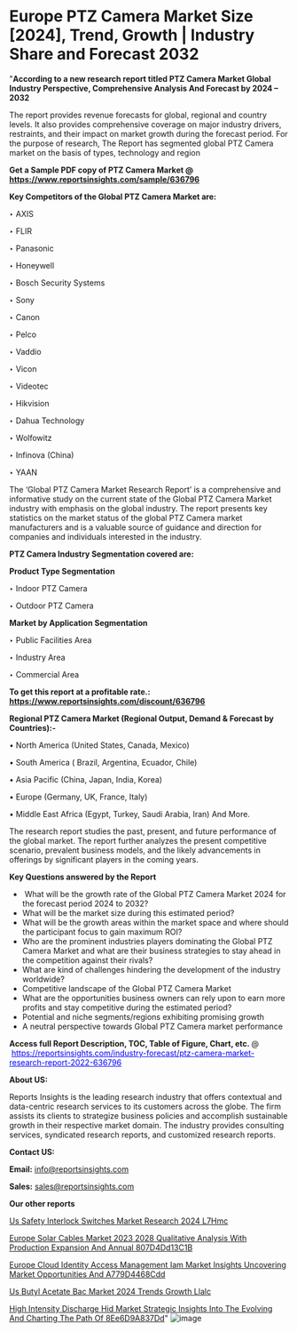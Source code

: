 # Europe PTZ Camera Market Size [2024], Trend, Growth | Industry Share and Forecast 2032

"<strong>According to a new research report titled PTZ Camera Market Global Industry Perspective, Comprehensive Analysis And Forecast by 2024 – 2032</strong>

The report provides revenue forecasts for global, regional and country levels. It also provides comprehensive coverage on major industry drivers, restraints, and their impact on market growth during the forecast period. For the purpose of research, The Report has segmented global PTZ Camera market on the basis of types, technology and region

<strong>Get a Sample PDF copy of PTZ Camera Market </strong><strong>@<a href=https://www.reportsinsights.com/sample/636796 style=color:#0000ff;> https://www.reportsinsights.com/sample/636796</a></strong></font>

<strong>Key Competitors of the Global PTZ Camera Market are:</strong>

‣ AXIS

‣ FLIR

‣ Panasonic

‣ Honeywell

‣ Bosch Security Systems

‣ Sony

‣ Canon

‣ Pelco

‣ Vaddio

‣ Vicon

‣ Videotec

‣ Hikvision

‣ Dahua Technology

‣ Wolfowitz

‣ Infinova (China)

‣ YAAN

The ‘Global PTZ Camera Market Research Report’ is a comprehensive and informative study on the current state of the Global PTZ Camera Market industry with emphasis on the global industry. The report presents key statistics on the market status of the global PTZ Camera market manufacturers and is a valuable source of guidance and direction for companies and individuals interested in the industry.

<strong>PTZ Camera Industry Segmentation covered are:</strong>

<strong>Product Type Segmentation</strong>

‣    Indoor PTZ Camera

‣ Outdoor PTZ Camera

<strong>Market by Application Segmentation</strong>

‣   Public Facilities Area

‣ Industry Area

‣ Commercial Area

<strong>To get this report at a profitable rate.: <a href=https://www.reportsinsights.com/discount/636796 style=color:#0000ff;>https://www.reportsinsights.com/discount/636796</a></strong></font>

<strong>Regional PTZ Camera Market (Regional Output, Demand &amp; Forecast by Countries):-</strong>

• North America (United States, Canada, Mexico)

• South America ( Brazil, Argentina, Ecuador, Chile)

• Asia Pacific (China, Japan, India, Korea)

• Europe (Germany, UK, France, Italy)

• Middle East Africa (Egypt, Turkey, Saudi Arabia, Iran) And More.

The research report studies the past, present, and future performance of the global market. The report further analyzes the present competitive scenario, prevalent business models, and the likely advancements in offerings by significant players in the coming years.

<strong>Key Questions answered by the Report</strong>
<ul>
  <li> What will be the growth rate of the Global PTZ Camera Market 2024 for the forecast period 2024 to 2032?</li>
  <li>What will be the market size during this estimated period?</li>
  <li>What will be the growth areas within the market space and where should the participant focus to gain maximum ROI?</li>
  <li>Who are the prominent industries players dominating the Global PTZ Camera Market and what are their business strategies to stay ahead in the competition against their rivals?</li>
  <li>What are kind of challenges hindering the development of the industry worldwide?</li>
  <li>Competitive landscape of the Global PTZ Camera Market</li>
  <li>What are the opportunities business owners can rely upon to earn more profits and stay competitive during the estimated period?</li>
  <li>Potential and niche segments/regions exhibiting promising growth</li>
  <li>A neutral perspective towards Global PTZ Camera market performance</li>
</ul>
<strong>Access full Report Description, TOC, Table of Figure, Chart, etc. </strong>@  <a href=https://reportsinsights.com/industry-forecast/ptz-camera-market-research-report-2022-636796 style=color:#0000ff;>https://reportsinsights.com/industry-forecast/ptz-camera-market-research-report-2022-636796</a></font>

<strong><strong>About US</strong>:</strong>

Reports Insights is the leading research industry that offers contextual and data-centric research services to its customers across the globe. The firm assists its clients to strategize business policies and accomplish sustainable growth in their respective market domain. The industry provides consulting services, syndicated research reports, and customized research reports.

<strong>Contact US:</strong>

<p class=""""><b>Email:</b> <a href=mailto:info@reportsinsights.com>info@reportsinsights.com</a></p>
<p class=""""><b>Sales:</b> <a href=mailto:sales@reportsinsights.com>sales@reportsinsights.com</a></p>

<strong>Our other reports</strong>

<a href=https://www.linkedin.com/pulse/us-safety-interlock-switches-market-research-2024-l7hmc/>Us Safety Interlock Switches Market Research 2024 L7Hmc</a>

<a href=https://medium.com/@akitotamura255/europe-solar-cables-market-2023-2028-qualitative-analysis-with-production-expansion-and-annual-807d4dd13c1b>Europe Solar Cables Market 2023 2028 Qualitative Analysis With Production Expansion And Annual 807D4Dd13C1B</a>

<a href=https://medium.com/@amanmandal1286/europe-cloud-identity-access-management-iam-market-insights-uncovering-market-opportunities-and-a779d4468cdd>Europe Cloud Identity Access Management Iam Market Insights Uncovering Market Opportunities And A779D4468Cdd</a>

<a href=https://www.linkedin.com/pulse/us-butyl-acetate-bac-market-2024-trends-growth-llalc/>Us Butyl Acetate Bac Market 2024 Trends Growth Llalc</a>

<a href=https://medium.com/@tidke9676/high-intensity-discharge-hid-market-strategic-insights-into-the-evolving-and-charting-the-path-of-8ee6d9a837dd>High Intensity Discharge Hid Market Strategic Insights Into The Evolving And Charting The Path Of 8Ee6D9A837Dd</a>"
![image](https://github.com/aakesh123242/RIMarket/assets/158431203/cd8ab1ca-5ddb-40a6-bcc1-e5b3fc59a636)

